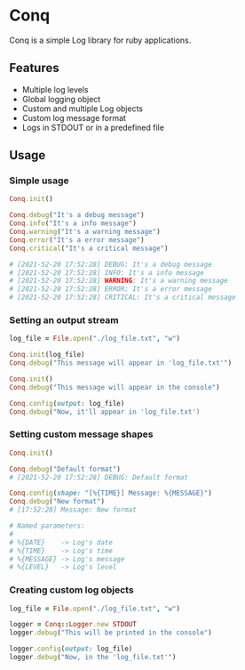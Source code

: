 # Conq

Conq is a simple Log library for ruby applications.

## **Features**

- Multiple log levels
- Global logging object
- Custom and multiple Log objects
- Custom log message format
- Logs in STDOUT or in a predefined file

## **Usage**

### **Simple usage**

```ruby
Conq.init()

Conq.debug("It's a debug message")
Conq.info("It's a info message")
Conq.warning("It's a warning message")
Conq.error("It's a error message")
Conq.critical("It's a critical message")

# [2021-52-20 17:52:28] DEBUG: It's a debug message
# [2021-52-20 17:52:28] INFO: It's a info message
# [2021-52-20 17:52:28] WARNING: It's a warning message
# [2021-52-20 17:52:28] ERROR: It's a error message
# [2021-52-20 17:52:28] CRITICAL: It's a critical message
```

### **Setting an output stream**

```ruby
log_file = File.open("./log_file.txt", "w")

Conq.init(log_file)
Conq.debug("This message will appear in 'log_file.txt'")

Conq.init()
Conq.debug("This message will appear in the console")

Conq.config(output: log_file)
Conq.debug("Now, it'll appear in 'log_file.txt')
```

### **Setting custom message shapes**

```ruby
Conq.init()

Conq.debug("Default format")
# [2021-52-20 17:52:28] DEBUG: Default format

Conq.config(shape: "[%{TIME}] Message: %{MESSAGE}")
Conq.debug("New format")
# [17:52:28] Message: New format

# Named parameters:
#
# %{DATE}    -> Log's date
# %{TIME}    -> Log's time
# %{MESSAGE} -> Log's message
# %{LEVEL}   -> Log's level
```

### **Creating custom log objects**

```ruby
log_file = File.open("./log_file.txt", "w")

logger = Conq::Logger.new STDOUT
logger.debug("This will be printed in the console")

logger.config(output: log_file)
logger.debug("Now, in the 'log_file.txt'")
```
